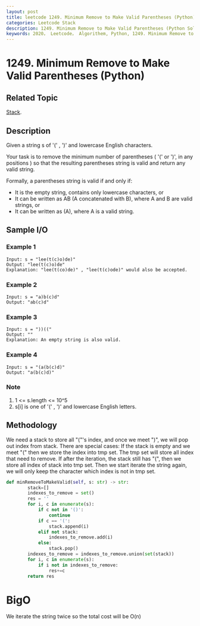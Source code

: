 ```yaml
---
layout: post
title: leetcode 1249. Minimum Remove to Make Valid Parentheses (Python)
categories: Leetcode Stack
description: 1249. Minimum Remove to Make Valid Parentheses (Python Solution)
keywords: 2020， Leetcode， Algorithem, Python, 1249. Minimum Remove to Make Valid Parentheses, zhenyu, Stack
---
```


# 1249. Minimum Remove to Make Valid Parentheses (Python)

## Related Topic
<a href="/categories/#Stack" target="_blank"> Stack</a>.

## Description
Given a string s of '(' , ')' and lowercase English characters. 

Your task is to remove the minimum number of parentheses ( '(' or ')', in any positions ) so that the resulting parentheses string is valid and return any valid string.

Formally, a parentheses string is valid if and only if:

* It is the empty string, contains only lowercase characters, or
* It can be written as AB (A concatenated with B), where A and B are valid strings, or
* It can be written as (A), where A is a valid string.

## Sample I/O

### Example 1

```
Input: s = "lee(t(c)o)de)"
Output: "lee(t(c)o)de"
Explanation: "lee(t(co)de)" , "lee(t(c)ode)" would also be accepted.
```

### Example 2

```
Input: s = "a)b(c)d"
Output: "ab(c)d"
```

### Example 3

```
Input: s = "))(("
Output: ""
Explanation: An empty string is also valid.
```

### Example 4

```
Input: s = "(a(b(c)d)"
Output: "a(b(c)d)"
```

### Note
1. 1 <= s.length <= 10^5
2. s[i] is one of  '(' , ')' and lowercase English letters.

## Methodology
We need a stack to store all "("'s index, and once we meet ")", we will pop out index from stack. There are special cases: If the stack is empty and we meet "(" then we store the index into tmp set. The tmp set will store all index that need to remove. If after the iteration, the stack still has "(", then we store all index of stack into tmp set. Then we start iterate the string again, we will only keep the character which index is not in tmp set.




```python
def minRemoveToMakeValid(self, s: str) -> str:
        stack=[]
        indexes_to_remove = set()
        res = ''
        for i, c in enumerate(s):
            if c not in '()':
                continue
            if c == '(':
                stack.append(i)
            elif not stack:
                indexes_to_remove.add(i)
            else:
                stack.pop()
        indexes_to_remove = indexes_to_remove.union(set(stack))
        for i, c in enumerate(s):
            if i not in indexes_to_remove:
                res+=c
        return res
```
# BigO
We iterate the string twice so the total cost will be O(n)
